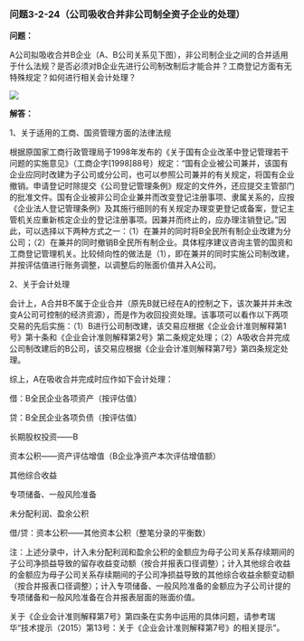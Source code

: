### 问题3-2-24（公司吸收合并非公司制全资子企业的处理）

**问题：**

A公司拟吸收合并B企业（A、B公司关系见下图），非公司制企业之间的合并适用于什么法规？是否必须对B企业先进行公司制改制后才能合并？工商登记方面有无特殊规定？如何进行相关会计处理？

![](media/46c4f0c5a23c6c7b601a5bee27f65e0d.wmf)

**解答：**

1、关于适用的工商、国资管理方面的法律法规

根据原国家工商行政管理局于1998年发布的《关于国有企业改革中登记管理若干问题的实施意见》（工商企字[1998]88号）规定：“国有企业被公司兼并，该国有企业应同时改建为子公司或分公司，也可以参照公司兼并的有关规定，将国有企业撤销。申请登记时除提交《公司登记管理条例》规定的文件外，还应提交主管部门的批准文件。国有企业被非公司企业兼并而改变登记注册事项、隶属关系的，应按《企业法人登记管理条例》及其施行细则的有关规定办理变更登记或备案，登记主管机关应重新核定企业的登记注册事项。因兼并而终止的，应办理注销登记。”因此，可以选择以下两种方式之一：（1）在兼并的同时将B全民所有制企业改建为分公司；（2）在兼并的同时撤销B全民所有制企业。具体程序建议咨询主管的国资和工商登记管理机关。比较倾向性的做法是（1），即在兼并的同时实施公司制改建，并按评估值进行账务调整，以调整后的账面价值并入A公司。

2、关于会计处理

会计上，A合并B不属于企业合并（原先B就已经在A的控制之下，该次兼并并未改变A公司可控制的经济资源），而是作为收回投资处理。该事项可以看作以下两项交易的先后实施：（1）B进行公司制改建，该交易应根据《企业会计准则解释第1号》第十条和《企业会计准则解释第2号》第二条规定处理；（2）A吸收合并完成公司制改建后的B公司，该交易应根据《企业会计准则解释第7号》第四条规定处理。

综上，A在吸收合并完成时应作如下会计处理：

借：B全民企业各项资产（按评估值）

贷：B全民企业各项负债（按评估值）

长期股权投资——B

资本公积——资产评估增值（B企业净资产本次评估增值额）

其他综合收益

专项储备、一般风险准备

未分配利润、盈余公积

借/贷：资本公积——其他资本公积（整笔分录的平衡数）

注：上述分录中，计入未分配利润和盈余公积的金额应为母子公司关系存续期间的子公司净损益导致的留存收益变动额（按合并报表口径调整）；计入其他综合收益的金额应为母子公司关系存续期间的子公司净损益导致的其他综合收益余额变动额（按合并报表口径调整）；计入专项储备、一般风险准备的金额应为子公司计提的专项储备和一般风险准备在合并报表层面的账面价值。

关于《企业会计准则解释第7号》第四条在实务中运用的具体问题，请参考瑞华“技术提示（2015）第13号：关于《企业会计准则解释第7号》的相关提示”。
